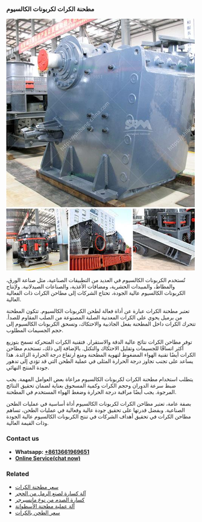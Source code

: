 <h3>مطحنة الكرات لكربونات الكالسيوم</h3><img src='1701854027.jpg' alt=''><p>تُستخدم الكربونات الكالسيوم في العديد من التطبيقات الصناعية، مثل صناعة الورق، والمطاط، والمبيدات الحشرية، ومضافات الأغذية، والصناعات الصيدلانية. ولإنتاج الكربونات الكالسيوم عالية الجودة، تحتاج الشركات إلى مطاحن الكرات ذات الفعالية العالية.</p><p>تعتبر مطحنة الكرات عبارة عن أداة فعالة لطحن الكربونات الكالسيوم. تتكون المطحنة من برميل يحوي على الكرات المعدنية الصلبة المصنوعة من الصلب المقاوم للصدأ. تتحرك الكرات داخل المطحنة بفعل الجاذبية والاحتكاك، وتسحق الكربونات الكالسيوم إلى حجم الجسيمات المطلوب.</p><p>توفر مطاحن الكرات نتائج عالية الدقة والاستقرار. فتقنية الكرات المتحركة تسمح بتوزيع أكثر اتساقًا للجسيمات وتقليل الاحتكاك والتكتل. بالإضافة إلى ذلك، تستخدم مطاحن الكرات أيضًا تقنية الهواء المضغوط لتهوية المطحنة ومنع ارتفاع درجة الحرارة الزائدة. هذا يساعد على تجنب تجاوز درجة الحرارة المثلى في عملية الطحن التي قد تؤدي إلى تدهور جودة المنتج النهائي.</p><p>يتطلب استخدام مطحنة الكرات لكربونات الكالسيوم مراعاة بعض العوامل المهمة. يجب ضبط سرعة الدوران وحجم الكرات وكمية المسحوق بعناية لضمان تحقيق النتائج المرجوة. يجب أيضًا مراقبة درجة الحرارة وضغط الهواء المستخدم في المطحنة.</p><p>بصفة عامة، تعتبر مطاحن الكرات لكربونات الكالسيوم أداة أساسية في عمليات الطحن الصناعية. وبفضل قدرتها على تحقيق جودة عالية وفعالية في عمليات الطحن، تساهم مطاحن الكرات في تحقيق أهداف الشركات في تنتج الكربونات الكالسيوم عالية الجودة وذات القيمة العالية.</p><h3>Contact us</h3><ul><li><strong>Whatsapp:&nbsp;<a href="https://wa.me/8613661969651">+8613661969651</a></strong></li><li><a href="https://swt.shibang-china.com/?git&amp;zhl&amp;مطحنة الكرات لكربونات الكالسيوم"><strong>Online Service(chat now)</strong></a></li></ul><h3>Related</h3><ul><li><a href='سعر مطحنة الكرات.md'>سعر مطحنة الكرات</a></li><li><a href='آلة كسارة لصنع الرمل من الحجر.md'>آلة كسارة لصنع الرمل من الحجر</a></li><li><a href='كسارة الصدم من نوع مانسبرجر.md'>كسارة الصدم من نوع مانسبرجر</a></li><li><a href='آلة عملية مطحنة الأسطوانة.md'>آلة عملية مطحنة الأسطوانة</a></li><li><a href='سعر الطحن بالكرات.md'>سعر الطحن بالكرات</a></li></ul>